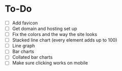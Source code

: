 # To-Do
- [ ] Add favicon
- [ ] Get domain and hosting set up
- [ ] Fix the colors and the way the site looks
- [ ] Stacked line chart (every element adds up to 100)
- [ ] Line graph
- [ ] Bar charts
- [ ] Collated bar charts
- [ ] Make sure clicking works on mobile
